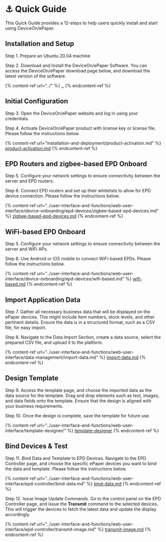 # ⚓ Quick Guide

This Quick Guide provides a 12-steps to help users quickly install and start using DeviceOn/ePaper.

## Installation and Setup

Step 1. Prepare an Ubuntu 20.04 machine

Step 2. Download and Install the DeviceOn/ePaper Software. You can access the DeviceOn/ePaper download page below, and download the latest version of the software.

{% content-ref url="../" %}
[..](../)
{% endcontent-ref %}

## Initial Configuration

Step 3. Open the DeviceOn/ePaper website and log in using your credentials.

Step 4. Activate DeviceOn/ePaper product with license key or license file. Please follow the instructions below.

{% content-ref url="installation-and-deployment/product-activation.md" %}
[product-activation.md](installation-and-deployment/product-activation.md)
{% endcontent-ref %}

## EPD Routers and zigbee-based EPD Onboard

Step 5. Configure your network settings to ensure connectivity between the server and EPD routers.

Step 6. Connect EPD routers and set up their whitelists to allow for EPD device connection. Please follow the instructions below.

{% content-ref url="../user-interface-and-functions/web-user-interface/device-onboarding/epd-devices/zigbee-based-epd-devices.md" %}
[zigbee-based-epd-devices.md](../user-interface-and-functions/web-user-interface/device-onboarding/epd-devices/zigbee-based-epd-devices.md)
{% endcontent-ref %}

## WiFi-based EPD Onboard

Step 5. Configure your network settings to ensure connectivity between the server and WiFi APs.

Step 6. Use Android or iOS mobile to connect WiFi-based EPDs. Please follow the instructions below.

{% content-ref url="../user-interface-and-functions/web-user-interface/device-onboarding/epd-devices/wifi-based.md" %}
[wifi-based.md](../user-interface-and-functions/web-user-interface/device-onboarding/epd-devices/wifi-based.md)
{% endcontent-ref %}

## Import Application Data

Step 7. Gather all necessary business data that will be displayed on the ePaper devices. This might include item numbers, stock levels, and other pertinent details. Ensure the data is in a structured format, such as a CSV file, for easy import.

Step 8. Navigate to the Data Import Section, create a data source, select the prepared CSV file, and upload it to the platform.

{% content-ref url="../user-interface-and-functions/web-user-interface/data-management/import-data.md" %}
[import-data.md](../user-interface-and-functions/web-user-interface/data-management/import-data.md)
{% endcontent-ref %}

## Design Template

Step 9. Access the template page, and choose the imported data as the data source for the template. Drag and drop elements such as text, images, and data fields onto the template. Ensure that the design is aligned with your business requirements.

Step 10. Once the design is complete, save the template for future use.

{% content-ref url="../user-interface-and-functions/web-user-interface/template-designer/" %}
[template-designer](../user-interface-and-functions/web-user-interface/template-designer/)
{% endcontent-ref %}

## Bind Devices & Test

Step 11. Bind Data and Template to EPD Devices. Navigate to the EPD Controller page, and choose the specific ePaper devices you want to bind the data and template. Please follow the instructions below.

{% content-ref url="../user-interface-and-functions/web-user-interface/epd-controller/bind-data.md" %}
[bind-data.md](../user-interface-and-functions/web-user-interface/epd-controller/bind-data.md)
{% endcontent-ref %}

Step 12. Issue Image Update Commands. Go to the control panel on the EPD Controller page, and issue the **Transmit** command to the selected devices. This will trigger the devices to fetch the latest data and update the display accordingly.

{% content-ref url="../user-interface-and-functions/web-user-interface/epd-controller/transmit-image.md" %}
[transmit-image.md](../user-interface-and-functions/web-user-interface/epd-controller/transmit-image.md)
{% endcontent-ref %}
